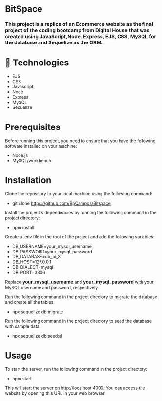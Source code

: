 # BitSpace

<h3>This project is a replica of an Ecommerce website as the final project of the coding bootcamp from Digital House that was created using JavaScript,Node, Express, EJS, CSS, MySQL for the database and Sequelize as the ORM.</h3>

# 🚀 Technologies

- EJS
- CSS
- Javascript
- Node
- Express
- MySQL
- Sequelize

# Prerequisites

Before running this project, you need to ensure that you have the following software installed on your machine:

- Node.js
- MySQL/workbench

# Installation

Clone the repository to your local machine using the following command:

- git clone https://github.com/BpCampos/Bitspace

Install the project's dependencies by running the following command in the project directory:

- npm install

Create a .env file in the root of the project and add the following variables:

- DB_USERNAME=your_mysql_username
- DB_PASSWORD=your_mysql_password
- DB_DATABASE=db_pi_3
- DB_HOST=127.0.0.1
- DB_DIALECT=mysql
- DB_PORT=3306

<p>Replace <strong style="font-size:15px;">your_mysql_username</strong> and <strong style="font-size:15px;">your_mysql_password</strong> with your MySQL username and password, respectively.</p>

Run the following command in the project directory to migrate the database and create all the tables:

- npx sequelize db:migrate

Run the following command in the project directory to seed the database with sample data:

- npx sequelize db:seed:al

# Usage

To start the server, run the following command in the project directory:

- npm start

This will start the server on http://localhost:4000. You can access the website by opening this URL in your web browser.

